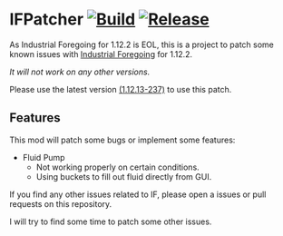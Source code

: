 # IFPatcher [![Build](https://github.com/eve0415/IFPatcher/actions/workflows/build.yml/badge.svg)](https://github.com/eve0415/IFPatcher/actions/workflows/build.yml) [![Release](https://img.shields.io/github/v/release/eve0415/IFPatcher)](https://github.com/eve0415/IFPatcher/releases/latest)

As Industrial Foregoing for 1.12.2 is EOL, this is a project to patch some known issues with [Industrial Foregoing](https://www.curseforge.com/minecraft/mc-mods/industrial-foregoing) for 1.12.2.

*It will not work on any other versions.*

Please use the latest version [(1.12.13-237)](https://www.curseforge.com/minecraft/mc-mods/industrial-foregoing/files/2745321) to use this patch.

## Features

This mod will patch some bugs or implement some features:

- Fluid Pump
  - Not working properly on certain conditions.
  - Using buckets to fill out fluid directly from GUI.

If you find any other issues related to IF, please open a issues or pull requests on this repository.

I will try to find some time to patch some other issues.
